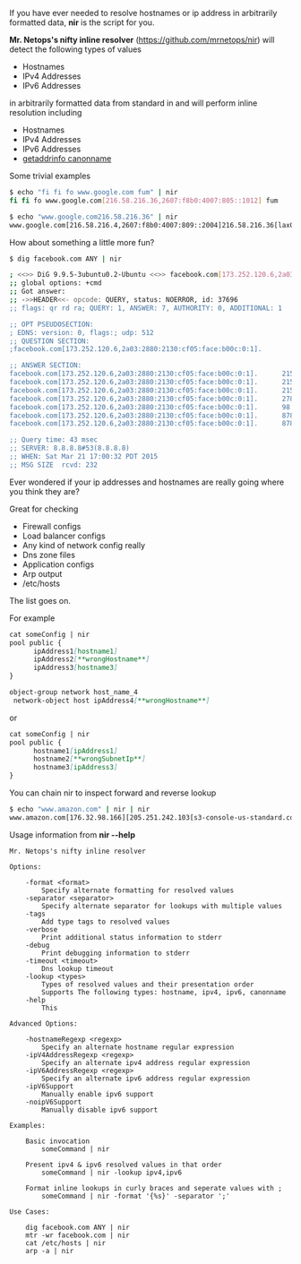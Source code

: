 If you have ever needed to resolve hostnames or ip address in arbitrarily formatted data, **nir** is the script for you.

**Mr. Netops's nifty inline resolver** (https://github.com/mrnetops/nir) will detect the following types of values

* Hostnames
* IPv4 Addresses
* IPv6 Addresses

in arbitrarily formatted data from standard in and will perform inline resolution including

* Hostnames
* IPv4 Addresses
* IPv6 Addresses
* [getaddrinfo canonname](http://linux.die.net/man/3/getaddrinfo)

Some trivial examples

```bash
$ echo "fi fi fo www.google.com fum" | nir
fi fi fo www.google.com[216.58.216.36,2607:f8b0:4007:805::1012] fum

$ echo "www.google.com216.58.216.36" | nir
www.google.com[216.58.216.4,2607:f8b0:4007:809::2004]216.58.216.36[lax02s22-in-f4.1e100.net]
```

How about something a little more fun?
```bash
$ dig facebook.com ANY | nir

; <<>> DiG 9.9.5-3ubuntu0.2-Ubuntu <<>> facebook.com[173.252.120.6,2a03:2880:2130:cf05:face:b00c:0:1] ANY
;; global options: +cmd
;; Got answer:
;; ->>HEADER<<- opcode: QUERY, status: NOERROR, id: 37696
;; flags: qr rd ra; QUERY: 1, ANSWER: 7, AUTHORITY: 0, ADDITIONAL: 1

;; OPT PSEUDOSECTION:
; EDNS: version: 0, flags:; udp: 512
;; QUESTION SECTION:
;facebook.com[173.252.120.6,2a03:2880:2130:cf05:face:b00c:0:1].			IN	ANY

;; ANSWER SECTION:
facebook.com[173.252.120.6,2a03:2880:2130:cf05:face:b00c:0:1].		21578	IN	NS	a.ns.facebook.com[69.171.239.12].
facebook.com[173.252.120.6,2a03:2880:2130:cf05:face:b00c:0:1].		21578	IN	NS	b.ns.facebook.com[69.171.255.12].
facebook.com[173.252.120.6,2a03:2880:2130:cf05:face:b00c:0:1].		21578	IN	TXT	"v=spf1 redirect=_spf.facebook.com"
facebook.com[173.252.120.6,2a03:2880:2130:cf05:face:b00c:0:1].		278	IN	MX	10 msgin.vvv.facebook.com[173.252.113.23].
facebook.com[173.252.120.6,2a03:2880:2130:cf05:face:b00c:0:1].		98	IN	SOA	a.ns.facebook.com[69.171.239.12]. dns.facebook.com[31.13.77.6,2a03:2880:f022:6:face:b00c:0:2,star.c10r.facebook.com]. 1426982281 7200 1800 604800 120
facebook.com[173.252.120.6,2a03:2880:2130:cf05:face:b00c:0:1].		878	IN	A	173.252.120.6
facebook.com[173.252.120.6,2a03:2880:2130:cf05:face:b00c:0:1].		878	IN	AAAA	2a03:2880:2130:cf05:face:b00c:0:1

;; Query time: 43 msec
;; SERVER: 8.8.8.8#53(8.8.8.8)
;; WHEN: Sat Mar 21 17:00:32 PDT 2015
;; MSG SIZE  rcvd: 232
```

Ever wondered if your ip addresses and hostnames are really going where you think they are?

Great for checking 

* Firewall configs
* Load balancer configs
* Any kind of network config really
* Dns zone files
* Application configs
* Arp output
* /etc/hosts

The list goes on.

For example
```markdown
cat someConfig | nir
pool public {
      ipAddress1[hostname1]
      ipAddress2[**wrongHostname**]
      ipAddress3[hostname3]
}

object-group network host_name_4
 network-object host ipAddress4[**wrongHostname**]
```
or
```markdown
cat someConfig | nir
pool public {
      hostname1[ipAddress1]
      hostname2[**wrongSubnetIp**]
      hostname3[ipAddress3]
}
```

You can chain nir to inspect forward and reverse lookup

```bash
$ echo "www.amazon.com" | nir | nir
www.amazon.com[176.32.98.166][205.251.242.103[s3-console-us-standard.console.aws.amazon.com]]
```

Usage information from **nir --help**

```
Mr. Netops's nifty inline resolver

Options:

	-format <format>
		Specify alternate formatting for resolved values
	-separator <separator>
		Specify alternate separator for lookups with multiple values
	-tags
		Add type tags to resolved values
	-verbose
		Print additional status information to stderr
	-debug
		Print debugging information to stderr
	-timeout <timeout>
		Dns lookup timeout
	-lookup <types>
		Types of resolved values and their presentation order
		Supports The following types: hostname, ipv4, ipv6, canonname
	-help
		This

Advanced Options:

	-hostnameRegexp <regexp>
		Specify an alternate hostname regular expression
	-ipV4AddressRegexp <regexp>
		Specify an alternate ipv4 address regular expression
	-ipV6AddressRegexp <regexp>
		Specify an alternate ipv6 address regular expression
	-ipV6Support
		Manually enable ipv6 support
	-noipV6Support
		Manually disable ipv6 support

Examples:

	Basic invocation
		someCommand | nir

	Present ipv4 & ipv6 resolved values in that order
		someCommand | nir -lookup ipv4,ipv6

	Format inline lookups in curly braces and seperate values with ;
		someCommand | nir -format '{%s}' -separator ';'

Use Cases:
			
	dig facebook.com ANY | nir
	mtr -wr facebook.com | nir
	cat /etc/hosts | nir
	arp -a | nir
```	

